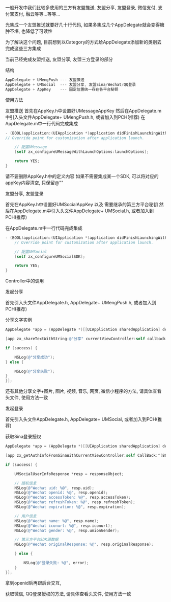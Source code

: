 一般开发中我们比较多使用的三方有友盟推送, 友盟分享, 友盟登录, 微信支付, 支付宝支付, 融云等等...等等...

光集成一个友盟推送就要好几十行代码, 如果多集成几个AppDelegate就会变得臃肿不堪, 也降低了可读性

为了解决这个问题, 目前想到以Category的方式给AppDelegate添加新的类别去完成这些三方集成

当前已经完成友盟推送, 友盟分享, 友盟三方登录的部分


结构
```objective-c
AppDelegate + UMengPush --- 友盟推送
AppDelegate + UMSocial  --- 友盟分享, 友盟Sina/Wechat/QQ登录
AppDelegate + AppKey    --- 固定位置统一存在各平台秘钥
```

使用方法

友盟推送
首先在AppKey.h中设置好UMessageAppKey
然后在AppDelegate.m中引入头文件AppDelegate+ UMengPush.h, 或者加入到PCH(推荐)
在AppDelegate.m中一行代码完成集成

```objective-c
- (BOOL)application:(UIApplication *)application didFinishLaunchingWithOptions:(NSDictionary *)launchOptions {
// Override point for customization after application launch.

    // 配置UMessage
    [self zx_configureUMessageWithLaunchOptions:launchOptions];

    return YES;
}
```

请不要删除AppKey.h中的定义内容
如果不需要集成某一个SDK, 可以将对应的appKey内容清空, 只保留@""

友盟分享, 友盟登录

首先在AppKey.h中设置好UMSocialAppKey 以及 需要继承的第三方平台秘钥
然后在AppDelegate.m中引入头文件AppDelegate+ UMSocial.h, 或者加入到PCH(推荐)

在AppDelegate.m中一行代码完成集成
```objective-c
- (BOOL)application:(UIApplication *)application didFinishLaunchingWithOptions:(NSDictionary *)launchOptions {
    // Override point for customization after application launch.

    // 配置UMSocial
    [self zx_configureUMSocialSDK];

    return YES;
}
```

Controller中的调用

发起分享

首先引入头文件AppDelegate.h, AppDelegate+ UMengPush.h, 或者加入到PCH(推荐)

分享文字实例
```objective-c
AppDelegate *app = (AppDelegate *)[[UIApplication sharedApplication] delegate];

[app zx_shareTextWithString:@"分享" currentViewController:self callback:^(BOOL success, id responseObject, NSError *error) {

if (success) {

    NSLog(@"分享成功");
} else {

    NSLog(@"分享失败");
}
}];
```
还有其他分享文字+图片, 图片, 视频, 音乐, 网页, 微信小程序的方法, 请具体查看头文件, 使用方法一致

发起登录

首先引入头文件AppDelegate.h, AppDelegate+ UMSocial, 或者加入到PCH(推荐)

获取Sina登录授权
```objective-c
AppDelegate *app = (AppDelegate *)[[UIApplication sharedApplication] delegate];

[app zx_getAuthInfoFromSinaWithCurrentViewController:self CallBack:^(BOOL success, id responseObject, NSError *error) {

if (success) {

    UMSocialUserInfoResponse *resp = responseObject;

    // 授权信息
    NSLog(@"Wechat uid: %@", resp.uid);
    NSLog(@"Wechat openid: %@", resp.openid);
    NSLog(@"Wechat accessToken: %@", resp.accessToken);
    NSLog(@"Wechat refreshToken: %@", resp.refreshToken);
    NSLog(@"Wechat expiration: %@", resp.expiration);

    // 用户信息
    NSLog(@"Wechat name: %@", resp.name);
    NSLog(@"Wechat iconurl: %@", resp.iconurl);
    NSLog(@"Wechat gender: %@", resp.unionGender);

    // 第三方平台SDK源数据
    NSLog(@"Wechat originalResponse: %@", resp.originalResponse);

    } else {

        NSLog(@"登录失败: %@", error);
    }
}];
```
拿到openid后再跟后台交互, 

获取微信, QQ登录授权的方法, 请具体查看头文件, 使用方法一致

